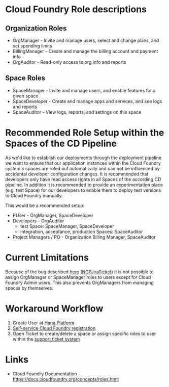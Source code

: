 # Cloud Foundry Role descriptions

## Organization Roles
* OrgManager - Invite and manage users, select and change plans, and set spending limits
* BillingManager - Create and manage the billing account and payment info
* OrgAuditor - Read-only access to org info and reports

## Space Roles
* SpaceManager - Invite and manage users, and enable features for a given space
* SpaceDeveloper - Create and manage apps and services, and see logs and reports
* SpaceAuditor - View logs, reports, and settings on this space

# Recommended Role Setup within the Spaces of the CD Pipeline

As we'd like to establish our deployments through the deployment pipeline we want to ensure that our application instances
within the Cloud Foundry system's spaces are roled out automatically and can not be influenced by accidental developer configuration changes. It is recommended that developers only have read access rights in all Spaces of the according CD pipeline.
In addition it is recommended to provide an experimentation place (e.g. test Space) for our developers to enable them to deploy test versions to Cloud Foundry manually.

This would be a recommended setup:

* PUser - OrgManager, SpaceDeveloper
* Developers - OrgAuditor
  * test Space: SpaceManager, SpaceDeveloper
  * integration, acceptance, production Spaces: SpaceAuditor
* Project Managers / PO - Organization Billing Manager, SpaceAuditor

# Current Limitations

Because of the bug described [here](https://github.com/cloudfoundry/cf-release/issues/693) ([NGPJiraTicket](https://jtrack.wdf.sap.corp/browse/NGPBUG-20213)) it
is not possible to assign OrgManager or SpaceManager roles to users except for Cloud Foundry Admin users.
This also prevents OrgManagers from managing spaces by themselves.

# Workaround Workflow

1. Create User at [Hana Platform](https://account.hana.ondemand.com/)
2. [Self-service Cloud Foundry registration](http://onboard.cfapps.neo.ondemand.com/)
3. Open Ticket to create/delete a space or assign specific roles to user within the [support ticket system](https://jtrack.wdf.sap.corp/secure/CreateIssue!default.jspa)

# Links

* Cloud Foundry Documentation - https://docs.cloudfoundry.org/concepts/roles.html
